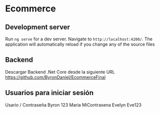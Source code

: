# Ecommerce
## Development server
Run `ng serve` for a dev server. Navigate to `http://localhost:4200/`. The application will automatically reload if you change any of the source files

## Backend
Descargar Backend .Net Core desde la siguiente URL
https://github.com/ByronDaniel/EcommerceFinal

## Usuarios para iniciar sesión
Usario / Contraseña
Byron   123
Maria   MiContrasena
Evelyn  Eve123
